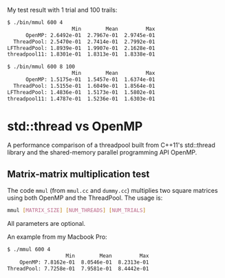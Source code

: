 My test result with 1 trial and 100 trails:
```bash
$ ./bin/mmul 600 4
                     Min        Mean         Max
      OpenMP: 2.6492e-01  2.7967e-01  2.9745e-01
  ThreadPool: 2.5470e-01  2.7414e-01  2.7992e-01
LFThreadPool: 1.8939e-01  1.9907e-01  2.1628e-01
threadpool11: 1.8301e-01  1.8313e-01  1.8338e-01

$ ./bin/mmul 600 8 100
                     Min        Mean         Max
      OpenMP: 1.5175e-01  1.5457e-01  1.6374e-01
  ThreadPool: 1.5155e-01  1.6049e-01  1.8564e-01
LFThreadPool: 1.4836e-01  1.5173e-01  1.5802e-01
threadpool11: 1.4787e-01  1.5236e-01  1.6303e-01

```
# std::thread vs OpenMP
A performance comparison of a threadpool built from C++11's std::thread library and the shared-memory parallel programming API OpenMP.

## Matrix-matrix multiplication test
The code `mmul` (from `mmul.cc` and `dummy.cc`) multiplies two square matrices using both OpenMP and the ThreadPool. The usage is:
```bash
mmul [MATRIX_SIZE] [NUM_THREADS] [NUM_TRIALS]
```
All parameters are optional.

An example from my Macbook Pro:
```bash
$ ./mmul 600 4
                   Min        Mean         Max
    OpenMP: 7.8162e-01  8.0546e-01  8.2313e-01
ThreadPool: 7.7258e-01  7.9581e-01  8.4442e-01
```
